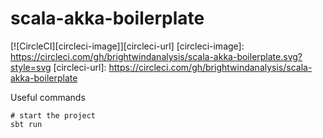 # scala-akka-boilerplate


[![CircleCI][circleci-image]][circleci-url]
[circleci-image]: https://circleci.com/gh/brightwindanalysis/scala-akka-boilerplate.svg?style=svg
[circleci-url]: https://circleci.com/gh/brightwindanalysis/scala-akka-boilerplate

Useful commands
```
# start the project
sbt run
```
